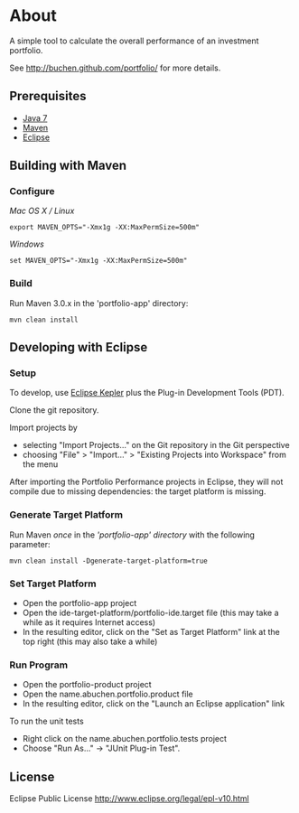 # About

A simple tool to calculate the overall performance of an investment portfolio.

See http://buchen.github.com/portfolio/ for more details.

## Prerequisites

* [Java 7](http://www.java.com)
* [Maven](http://maven.apache.org)
* [Eclipse](http://www.eclipse.org)

## Building with Maven

### Configure

*Mac OS X / Linux*
```
export MAVEN_OPTS="-Xmx1g -XX:MaxPermSize=500m"
```

*Windows*
```
set MAVEN_OPTS="-Xmx1g -XX:MaxPermSize=500m"
```

### Build

Run Maven 3.0.x in the 'portfolio-app' directory:

```
mvn clean install
```

## Developing with Eclipse

### Setup

To develop, use [Eclipse Kepler](http://eclipse.org/downloads/) plus the Plug-in Development Tools (PDT).

Clone the git repository.

Import projects by
* selecting "Import Projects..." on the Git repository in the Git perspective
* choosing "File" > "Import..." > "Existing Projects into Workspace" from the menu 

After importing the Portfolio Performance projects in Eclipse, they will not compile due to missing dependencies: the target platform is missing.

### Generate Target Platform

Run Maven *once* in the *'portfolio-app' directory* with the following parameter:
```
mvn clean install -Dgenerate-target-platform=true
```

### Set Target Platform

* Open the portfolio-app project
* Open the ide-target-platform/portfolio-ide.target file (this may take a while as it requires Internet access)
* In the resulting editor, click on the "Set as Target Platform" link at the top right (this may also take a while)

### Run Program

* Open the portfolio-product project
* Open the name.abuchen.portfolio.product file
* In the resulting editor, click on the "Launch an Eclipse application" link

To run the unit tests
* Right click on the name.abuchen.portfolio.tests project
* Choose "Run As..." -> "JUnit Plug-in Test".

## License
 
Eclipse Public License
http://www.eclipse.org/legal/epl-v10.html
 